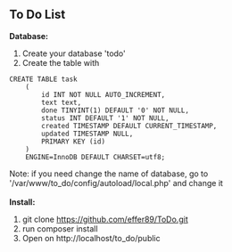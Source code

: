 ## To Do List

**Database:**<br />
1. Create your database 'todo'<br />
2. Create the table with<br />

```
CREATE TABLE task
    (
        id INT NOT NULL AUTO_INCREMENT,
        text text,
        done TINYINT(1) DEFAULT '0' NOT NULL,
        status INT DEFAULT '1' NOT NULL,
        created TIMESTAMP DEFAULT CURRENT_TIMESTAMP,
        updated TIMESTAMP NULL,
        PRIMARY KEY (id)
    )
    ENGINE=InnoDB DEFAULT CHARSET=utf8;
```

Note: if you need change the name of database, go to '/var/www/to_do/config/autoload/local.php' and change it<br />
<br />
**Install:**<br />
1. git clone https://github.com/effer89/ToDo.git<br />
2. run composer install<br />
3. Open on http://localhost/to_do/public<br />
